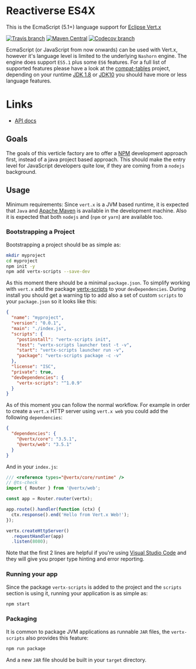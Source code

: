 # Reactiverse ES4X

This is the EcmaScript (5.1+) language support for [Eclipse Vert.x](http://vertx.io)

[![Travis branch](https://img.shields.io/travis/reactiverse/es4x/develop.svg?style=for-the-badge)](https://travis-ci.org/reactiverse/es4x)
[![Maven Central](https://img.shields.io/maven-central/v/io.reactiverse/es4x.svg?style=for-the-badge)](http://search.maven.org/#search%7Cga%7C1%7Cg%3A%22io.reactiverse%22%20AND%20a%3A%22es4x%22)
[![Codecov branch](https://img.shields.io/codecov/c/github/reactiverse/es4x/develop.svg?style=for-the-badge)](https://codecov.io/gh/reactiverse/es4x)

EcmaScript (or JavaScript from now onwards) can be used with Vert.x, however it's language
level is limited to the underlying `Nashorn` engine. The engine does support `ES5.1` plus
some `ES6` features. For a full list of supported features please have a look at the
[compat-tables](https://kangax.github.io/compat-table/es6/) project, depending on your
runtime [JDK 1.8](https://kangax.github.io/compat-table/es6/#nashorn1_8) or
[JDK10](https://kangax.github.io/compat-table/es6/#nashorn10) you should have more or less
language features.

# Links

* [API docs](./API)

## Goals

The goals of this verticle factory are to offer a [NPM](https://www.npmjs.com) development
approach first, instead of a java project based approach. This should make the entry level
for JavaScript developers quite low, if they are coming from a `nodejs` background.

## Usage

Minimum requirements: Since `vert.x` is a JVM based runtime, it is expected that `Java`
and [Apache Maven](http://maven.apache.org) is available in the development machine. Also
it is expected that both `nodejs` and (`npm` or `yarn`) are available too.

### Bootstrapping a Project

Bootstrapping a project should be as simple as:

```sh
mkdir myproject
cd myproject
npm init -y
npm add vertx-scripts --save-dev
```

As this moment there should be a minimal `package.json`. To simplify working with `vert.x`
add the package [vertx-scripts](https://www.npmjs.com/package/vertx-scripts) to your
`devDependencies`. During install you should get a warning tip to add also a set of custom
`scripts` to your `package.json` so it looks like this:

```json
{
  "name": "myproject",
  "version": "0.0.1",
  "main": "./index.js",
  "scripts": {
    "postinstall": "vertx-scripts init",
    "test": "vertx-scripts launcher test -t -v",
    "start": "vertx-scripts launcher run -v",
    "package": "vertx-scripts package -c -v"
  },
  "license": "ISC",
  "private": true,
  "devDependencies": {
    "vertx-scripts": "^1.0.9"
  }
}
```

As of this moment you can follow the normal workflow. For example in order to create a
`vert.x` HTTP server using `vert.x web` you could add the following `dependencies`:

```json
{
  "dependencies": {
    "@vertx/core": "3.5.1",
    "@vertx/web": "3.5.1"
  }
}
```

And in your `index.js`:

```js
/// <reference types="@vertx/core/runtime" />
// @ts-check
import { Router } from '@vertx/web';

const app = Router.router(vertx);

app.route().handler(function (ctx) {
  ctx.response().end('Hello from Vert.x Web!');
});

vertx.createHttpServer()
  .requestHandler(app)
  .listen(8080);
```

Note that the first 2 lines are helpful if you're using [Visual Studio Code](https://code.visualstudio.com/)
and they will give you proper type hinting and error reporting.

### Running your app

Since the package `vertx-scripts` is added to the project and the `scripts` section is using it, running your
application is as simple as:

```sh
npm start
```

### Packaging

It is common to package JVM applications as runnable `JAR` files, the `vertx-scripts` also provides this feature:

```sh
npm run package
```

And a new `JAR` file should be built in your `target` directory.
